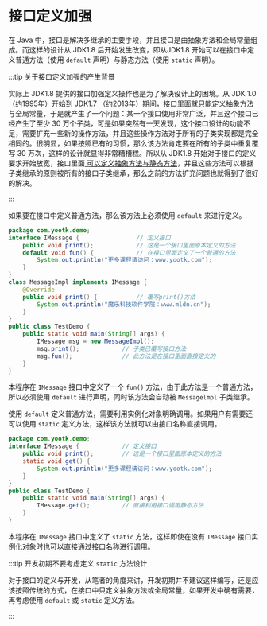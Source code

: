 # 接口定义加强

在 Java 中，接口是解决多继承的主要手段，并且接口是由抽象方法和全局常量组成。而这样的设计从 JDK1.8 后开始发生改变，即从JDK1.8
开始可以在接口中定义普通方法（使用 `default` 声明）与静态方法（使用 `static` 声明）。

:::tip 关于接口定义加强的产生背景

实际上 JDK1.8 提供的接口加强定义操作也是为了解决设计上的困境。从 JDK 1.0 （约1995年）开始到 JDK1.7
（约2013年）期间，接口里面就只能定义抽象方法与全局常量，于是就产生了一个问题：某一个接口使用非常广泛，并且这个接口已经产生了至少
30 万个子类，可是如果突然有一天发现，这个接口设计的功能不足，需要扩充一些新的操作方法，并且这些操作方法对于所有的子类实现都是完全相同的。很明显，如果按照已有的习惯，那么该方法肯定要在所有的子类中重复覆写
30 万次，这样的设计就显得非常糟槽糕。所以从 JDK1.8 开始对于接口的定义要求开始放宽，接口里面<u>
可以定义抽象方法与静态方法</u>，并且这些方法可以根据子类继承的原则被所有的接口子类继承，那么之前的方法扩充问题也就得到了很好的解决。

:::

如果要在接口中定义普通方法，那么该方法上必须使用 `default` 来进行定义。

```java
package com.yootk.demo;
interface IMessage { 				// 定义接口
	public void print(); 			// 这是一个接口里面原本定义的方法
	default void fun() { 			// 在接口里面定义了一个普通的方法
		System.out.println("更多课程请访问：www.yootk.com");
	}
}
class MessageImpl implements IMessage {
	@Override
	public void print() {			// 覆写print()方法
		System.out.println("魔乐科技软件学院：www.mldn.cn");
	}
}
public class TestDemo {
	public static void main(String[] args) {
		IMessage msg = new MessageImpl();
		msg.print(); 			// 子类已覆写接口方法
		msg.fun(); 				// 此方法是在接口里面直接定义的
	}
}
```

本程序在 `IMessage` 接口中定义了一个 `fun()` 方法，由于此方法是一个普通方法，所以必须使用 `default`
进行声明，同时该方法会自动被 `Messagelmpl` 子类继承。

使用 `default` 定义普通方法，需要利用实例化对象明确调用。如果用户有需要还可以使用 `static` 定义方法，这样该方法就可以由接口名称直接调用。

```java
package com.yootk.demo;
interface IMessage { 			// 定义接口
	public void print(); 		// 这是一个接口里面原本定义的方法
	static void get() {
		System.out.println("更多课程请访问：www.yootk.com");
	}
}
public class TestDemo {
	public static void main(String[] args) {
		IMessage.get(); 		// 直接利用接口调用静态方法
	}
}
```

本程序在 `IMessage` 接口中定义了 `static` 方法，这样即使在没有 `IMessage` 接口实例化对象时也可以直接通过接口名称进行调用。

:::tip 开发初期不要考虑定义 `static` 方法设计

对于接口的定义与开发，从笔者的角度来讲，开发初期并不建议这样编写，还是应该按照传统的方式，在接口中只定义抽象方法或全局常量，如果开发中确有需要，再考虑使用 `default`
或 `static` 定义方法。

:::
